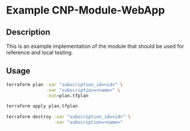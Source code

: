 # Example CNP-Module-WebApp

## Description

This is an example implementation of the module that should be used for reference and local testing.

## Usage

```bash
terraform plan -var "subscription_id=<id>" \
               -var "subscription=<name>" \
               -out=plan.tfplan

terraform apply plan.tfplan

terraform destroy -var "subscription_id=<id>" \
                  -var "subscription=<name>"
```